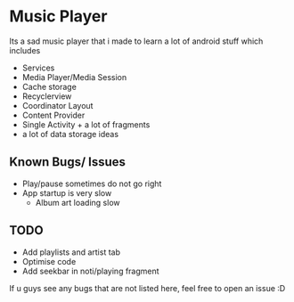 # Music Player

Its a sad music player that i made to learn a lot of android stuff which includes
* Services
* Media Player/Media Session
* Cache storage
* Recyclerview
* Coordinator Layout
* Content Provider
* Single Activity + a lot of fragments
* a lot of data storage ideas

## Known Bugs/ Issues
* Play/pause sometimes do not go right
* App startup is very slow
    * Album art loading slow

## TODO
* Add playlists and artist tab
* Optimise code
* Add seekbar in noti/playing fragment

If u guys see any bugs that are not listed here, feel free to open an issue :D
